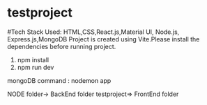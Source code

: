 # testproject


#Tech Stack Used: 
HTML,CSS,React.js,Material UI, Node.js, Express.js,MongoDB
Project is created using Vite.Please install the dependencies before running project.

1. npm install
2. npm run dev

mongoDB command : nodemon app

NODE folder-> BackEnd folder
testproject=> FrontEnd folder

